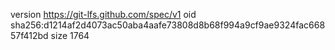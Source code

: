 version https://git-lfs.github.com/spec/v1
oid sha256:d1214af2d4073ac50aba4aafe73808d8b68f994a9cf9ae9324fac66857f412bd
size 1764
